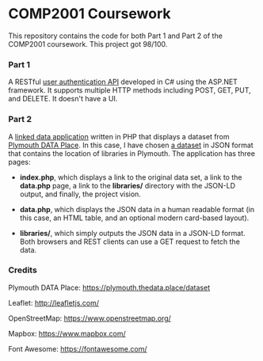 # COMP2001 Coursework

This repository contains the code for both Part 1 and Part 2 of the COMP2001 coursework. This project got 98/100.

### Part 1

A RESTful [user authentication API](http://web.socem.plymouth.ac.uk/COMP2001/KNouchin/Auth/user/) developed in C# using the ASP.NET framework. It supports multiple HTTP methods including POST, GET, PUT, and DELETE. It doesn't have a UI.

### Part 2

A [linked data application](http://web.socem.plymouth.ac.uk/COMP2001/KNouchin/public/) written in PHP that displays a dataset from [Plymouth DATA Place](https://plymouth.thedata.place/dataset). In this case, I have chosen [a dataset](https://plymouth.thedata.place/dataset/libraries/resource/7ca5c131-ba46-4133-ae6a-0dc8eb8a9281) in JSON format that contains the location of libraries in Plymouth. The application has three pages:

- **index.php**, which displays a link to the original data set, a link to the **data.php** page, a link to the **libraries/** directory with the JSON-LD output, and finally, the project vision.

- **data.php**, which displays the JSON data in a human readable format (in this case, an HTML table, and an optional modern card-based layout).

- **libraries/**, which simply outputs the JSON data in a JSON-LD format. Both browsers and REST clients can use a GET request to fetch the data.

### Credits

Plymouth DATA Place: https://plymouth.thedata.place/dataset

Leaflet: http://leafletjs.com/

OpenStreetMap: https://www.openstreetmap.org/

Mapbox: https://www.mapbox.com/

Font Awesome: https://fontawesome.com/
